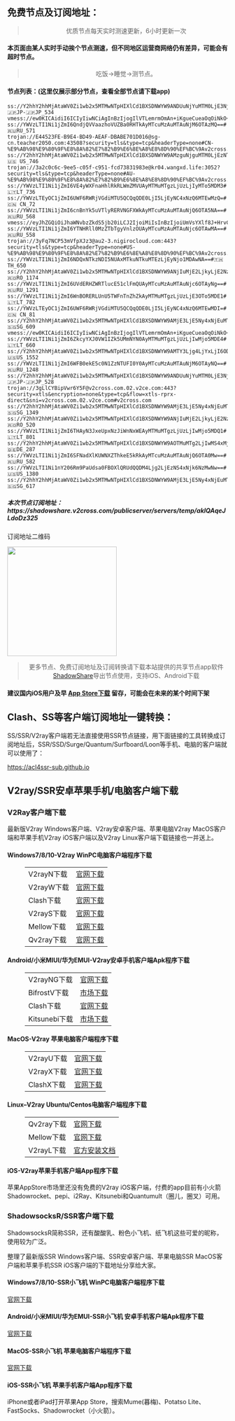 
<h2>免费节点及订阅地址：</h2>
<blockquote>
<p style="text-align: center;">优质节点每天实时测速更新，6小时更新一次</p>
</blockquote>
<h4>本页面由某人实时手动挨个节点测速，但不同地区运营商网络仍有差异，可能会有超时节点。</h4>
<blockquote>
<p style="text-align: center;">吃饭->睡觉->测节点。</p>
</blockquote>
<h4>节点列表：(这里仅展示部分节点，查看全部节点请下载app)</h4>

```ss://YWVzLTI1Ni1jZmI6RVhOM1MzZVFwakU3RUp1OEAyMTMuMTgzLjUzLjIwMjo5MDI3#🇱🇹LT_730
ss://Y2hhY2hhMjAtaWV0Zi1wb2x5MTMwNTpHIXlCd1BXSDNWYW9ANDUuNjYuMTM0LjE3Njo4MDY=#Relay_🇯🇵JP-🇯🇵JP_534
vmess://ew0KICAidiI6ICIyIiwNCiAgInBzIjogIlVTLemrmOmAn+iKgueCueaOqOiNkO+8mnYyY3Jvc3MuY29tIiwNCiAgImFkZCI6ICIxNzIuNjcuMTQwLjExMiIsDQogICJwb3J0IjogIjQ0MyIsDQogICJpZCI6ICI0YWMwNjE4My1mZWNhLTQ4ZjgtOWY3ZC0zMzU1YmQ5NTBlMmEiLA0KICAiYWlkIjogIjAiLA0KICAic2N5IjogImF1dG8iLA0KICAibmV0IjogIndzIiwNCiAgInR5cGUiOiAibm9uZSIsDQogICJob3N0IjogInl6amQwMS11Ymx1YmV1LmtveWViLmFwcCIsDQogICJwYXRoIjogIi8iLA0KICAidGxzIjogInRscyIsDQogICJzbmkiOiAiIiwNCiAgImFscG4iOiAiIg0KfQ==
ss://YWVzLTI1Ni1jZmI6QndjQVVaazhoVUZBa0RHTkAyMTcuMzAuMTAuNjM6OTAzMQ==#🇷🇺RU_571
trojan://E44523FE-B9E4-BD49-AEAF-DBABE701D016@sg-cn.teacher2050.com:43508?security=tls&type=tcp&headerType=none#CN-%E9%AB%98%E9%80%9F%E8%8A%82%E7%82%B9%E6%8E%A8%E8%8D%90%EF%BC%9Av2cross.com
ss://Y2hhY2hhMjAtaWV0Zi1wb2x5MTMwNTpHIXlCd1BXSDNWYW9AMzguNjguMTM0LjEzNTo4MDk=#🇺🇸 US_746
trojan://3a2c0c6c-9ee5-c05f-c951-fcd73831983e@kr04.wangxd.life:3052?security=tls&type=tcp&headerType=none#AU-%E9%AB%98%E9%80%9F%E8%8A%82%E7%82%B9%E6%8E%A8%E8%8D%90%EF%BC%9Av2cross.com
ss://YWVzLTI1Ni1jZmI6VE4yWXFnaHhlRkRLWmZMVUAyMTMuMTgzLjUzLjIyMTo5MDM3#🇱🇹LT_736
ss://YWVzLTEyOC1jZmI6UWF6RWRjVGdiMTU5QCQqQDE0LjI5LjEyNC4xNzQ6MTEwMzQ=#🇨🇳 CN_72
ss://YWVzLTI1Ni1jZmI6cnBnYk5uVTlyRERVNGFXWkAyMTcuMzAuMTAuNjQ6OTA5NA==#🇷🇺RU_568
vmess://eyJhZGQiOiJhaWNvbzZkdS5jb20iLCJ2IjoiMiIsInBzIjoiUmVsYXlf8J+HrvCfh7NJTi3wn4eu8J+Hs0lOXzUxNSIsInBvcnQiOjQ0MywiaWQiOiJhYmE1MGRkNC01NDg0LTNiMDUtYjE0YS00NjYxY2FmODYyZDUiLCJhaWQiOiI0IiwibmV0Ijoid3MiLCJ0eXBlIjoiIiwiaG9zdCI6ImFpY29vNmR1LmNvbSIsInBhdGgiOiIvd3MiLCJ0bHMiOiJ0bHMifQ==
ss://YWVzLTI1Ni1jZmI6YTNHRll0MzZTbTgyVnlzOUAyMTcuMzAuMTAuNjc6OTAwMA==#🇷🇺RU_558
trojan://3yFq7NCP53mVfpXJz3@au2-3.nigirocloud.com:443?security=tls&type=tcp&headerType=none#US-%E9%AB%98%E9%80%9F%E8%8A%82%E7%82%B9%E6%8E%A8%E8%8D%90%EF%BC%9Av2cross.com
ss://YWVzLTI1Ni1jZmI6NDQxNTkzNDI5NUAxMTkuNTkuMTEzLjEyNjo1MDAwNA==#🇹🇭TH_650
ss://Y2hhY2hhMjAtaWV0Zi1wb2x5MTMwNTpHIXlCd1BXSDNWYW9ANjIuMjE2LjkyLjE2Nzo4MDA=#🇷🇴RO_1174
ss://YWVzLTI1Ni1jZmI6UVdERHZWRTlucE51clFmQUAyMTcuMzAuMTAuNjc6OTAyNg==#🇷🇺RU_1291
ss://YWVzLTI1Ni1jZmI6WnBORERLUnU5TWFnTnZhZkAyMTMuMTgzLjUzLjE3OTo5MDE1#🇱🇹LT_782
ss://YWVzLTEyOC1jZmI6UWF6RWRjVGdiMTU5QCQqQDE0LjI5LjEyNC4xNzQ6MTEwMDI=#🇨🇳 CN_81
ss://Y2hhY2hhMjAtaWV0Zi1wb2x5MTMwNTpHIXlCd1BXSDNWYW9AMjE3LjE5Ny4xNjEuMTM2OjgxMQ==#Pool_🇸🇬SG_609
vmess://ew0KICAidiI6ICIyIiwNCiAgInBzIjogIlVTLemrmOmAn+iKgueCueaOqOiNkO+8mnYyY3Jvc3MuY29tIiwNCiAgImFkZCI6ICI1MS44MS4yMjMuMjIiLA0KICAicG9ydCI6ICI0NDMiLA0KICAiaWQiOiAiYzAxNTY0NTEtNGVmYi00NWUyLTg0ZmMtOGQzMTVjNDY1MGRiIiwNCiAgImFpZCI6ICIzMiIsDQogICJzY3kiOiAiYXV0byIsDQogICJuZXQiOiAidGNwIiwNCiAgInR5cGUiOiAibm9uZSIsDQogICJob3N0IjogIiIsDQogICJwYXRoIjogIiIsDQogICJ0bHMiOiAiIiwNCiAgInNuaSI6ICIiLA0KICAiYWxwbiI6ICIiDQp9
ss://YWVzLTI1Ni1jZmI6ZkcyYXJ0VW1IZk5UMmNYN0AyMTMuMTgzLjUzLjIwMjo5MDE4#🇱🇹LT_660
ss://Y2hhY2hhMjAtaWV0Zi1wb2x5MTMwNTpHIXlCd1BXSDNWYW9AMTY3Ljg4LjYxLjI6ODAy#🇺🇸US_1552
ss://YWVzLTI1Ni1jZmI6WFB0ekE5c0N1ZzNTUFI0Y0AyMTcuMzAuMTAuNjM6OTAyNQ==#🇷🇺RU_1248
ss://Y2hhY2hhMjAtaWV0Zi1wb2x5MTMwNTpHIXlCd1BXSDNWYW9ANDUuNjYuMTM0LjE3Njo4MDI=#Relay_🇯🇵JP-🇯🇵JP_528
trojan://3gLlCYBipVwr6Y5F@v2cross.com.02.v2ce.com:443?security=xtls&encryption=none&type=tcp&flow=xtls-rprx-direct&sni=v2cross.com.02.v2ce.com#v2cross.com
ss://Y2hhY2hhMjAtaWV0Zi1wb2x5MTMwNTpHIXlCd1BXSDNWYW9AMjE3LjE5Ny4xNjEuMTM2OjgxMA==#Pool_🇸🇬SG_1349
ss://Y2hhY2hhMjAtaWV0Zi1wb2x5MTMwNTpHIXlCd1BXSDNWYW9ANjIuMjE2LjkyLjE2Nzo4MTI=#Pool_🇷🇴RO_520
ss://YWVzLTI1Ni1jZmI6THAyN3JxeUpxNzJiWnNxWEAyMTMuMTgzLjUzLjIwMjo5MDQ1#🇱🇹LT_801
ss://Y2hhY2hhMjAtaWV0Zi1wb2x5MTMwNTpHIXlCd1BXSDNWYW9AOTMuMTg2LjIwMS4xMjQ6ODAw#🇩🇪DE_287
ss://YWVzLTI1Ni1jZmI6SFNadXlKUWNXZThkeE5kRkAyMTcuMzAuMTAuNjQ6OTA0Mw==#🇷🇺RU_582
ss://YWVzLTI1Ni1nY206Rm9PaUdsa0FBOXlQRUdQQDM4Ljg2LjEzNS4xNjk6NzMwNw==#🇺🇸US_1380
ss://Y2hhY2hhMjAtaWV0Zi1wb2x5MTMwNTpHIXlCd1BXSDNWYW9AMjE3LjE5Ny4xNjEuMTM2OjgwMw==#Pool_🇸🇬SG_617
```
<h5>本次节点订阅地址：https://shadowshare.v2cross.com/publicserver/servers/temp/aklQAqeJLdoDz325</h5>
<p>订阅地址二维码</p>
<img src='http://shadowshare.v2cross.com/qrcode.png' width=250 height=250>
<blockquote style='text-align: center;'>更多节点、免费订阅地址及订阅转换请下载本站提供的共享节点app软件<a href='https://shadowshare.v2cross.com'>ShadowShare</a>导出节点使用，支持iOS、Android下载</blockquote>
<h4>建议国内iOS用户及早 <a href='https://apps.apple.com/cn/app/shadowshare/id1612647259'>App Store下载</a> 留存，可能会在未来的某个时间下架</h4>

<div class="nv-content-wrap entry-content">
<h2>Clash、SS等客户端订阅地址一键转换：</h2>
<p>SS/SSR/V2ray客户端若无法直接使用SSR节点链接，用下面链接的工具转换成订阅地址后，SSR/SSD/Surge/Quantum/Surfboard/Loon等手机、电脑的客户端就可以使用了：</p>
<p><a href="https://acl4ssr-sub.github.io" target="_blank" rel="noreferrer noopener nofollow">https://acl4ssr-sub.github.io</a></p>
<h2>V2ray/SSR安卓苹果手机/电脑客户端下载</h2>
<h3>V2Ray客户端下载</h3>
<p>最新版V2ray Windows客户端、V2ray安卓客户端、苹果电脑V2ray MacOS客户端和苹果手机V2ray iOS客户端以及V2ray Linux客户端下载链接也一并送上。</p>
<h4>Windows7/8/10-<strong>V2ray WinPC电脑客户端</strong>程序下载</h4>
<figure class="wp-block-table alignwide is-style-stripes"><table><tbody><tr><td>V2rayN下载</td><td><a href="https://github.com/2dust/v2rayN/releases" target="_blank" rel="noreferrer noopener">官网下载</a></td></tr><tr><td>V2rayW下载</td><td><a href="https://github.com/Cenmrev/V2RayW/releases" target="_blank" rel="noreferrer noopener">官网下载</a></td></tr><tr><td>Clash下载</td><td><a href="https://github.com/Fndroid/clash_for_windows_pkg/releases" target="_blank" rel="noreferrer noopener">官网下载</a></td></tr><tr><td>V2rayS下载</td><td><a href="https://github.com/Shinlor/V2RayS/releases" target="_blank" rel="noreferrer noopener">官网下载</a></td></tr><tr><td>Mellow下载</td><td><a href="https://github.com/mellow-io/mellow/releases" target="_blank" rel="noreferrer noopener">官网下载</a></td></tr><tr><td>Qv2ray下载</td><td><a href="https://github.com/Qv2ray/Qv2ray" target="_blank" rel="noreferrer noopener">官网下载</a></td></tr></tbody></table></figure>
<h4><strong>Android/小米MIUI/华为EMUI-V2ray安卓手机客户端</strong>Apk程序下载</h4>
<figure class="wp-block-table alignwide is-style-stripes"><table><tbody><tr><td>V2rayNG下载</td><td><a href="https://github.com/2dust/v2rayNG/releases" target="_blank" rel="noreferrer noopener">官网下载</a></td></tr><tr><td>BifrostV下载</td><td><a rel="noreferrer noopener" href="https://www.appsapk.com/downloading/latest/com.github.dawndiy.bifrostv-0.6.8.apk" target="_blank">市场下载</a></td></tr><tr><td>Clash下载</td><td><a href="https://github.com/Kr328/ClashForAndroid/releases" target="_blank" rel="noreferrer noopener">官网下载</a></td></tr><tr><td>Kitsunebi下载</td><td><a rel="noreferrer noopener" href="https://apkpure.com/kitsunebi/fun.kitsunebi.kitsunebi4android" target="_blank">市场下载</a></td></tr></tbody></table></figure>
<h4><strong>MacOS-V2ray <strong>苹果电脑</strong>客户端</strong>程序下载</h4>
<figure class="wp-block-table alignwide is-style-stripes"><table><tbody><tr><td>V2rayU下载</td><td><a href="https://github.com/yanue/V2rayU/releases" target="_blank" rel="noreferrer noopener">官网下载</a></td></tr><tr><td>V2rayX下载</td><td><a href="https://github.com/Cenmrev/V2RayX/releases" target="_blank" rel="noreferrer noopener">官网下载</a></td></tr><tr><td>ClashX下载</td><td><a href="https://github.com/yichengchen/clashX/releases" target="_blank" rel="noreferrer noopener">官网下载</a></td></tr></tbody></table></figure>
<h4><strong>Linux</strong>–<strong>V2ray Ubuntu/Centos电脑客户端</strong>程序下载</h4>
<figure class="wp-block-table alignwide is-style-stripes"><table><tbody><tr><td>Qv2ray下载</td><td><a href="https://github.com/Qv2ray/Qv2ray" target="_blank" rel="noreferrer noopener">官网下载</a></td></tr><tr><td>Mellow下载</td><td><a href="https://github.com/mellow-io/mellow/releases" target="_blank" rel="noreferrer noopener">官网下载</a></td></tr><tr><td>V2rayL下载</td><td><a rel="noreferrer noopener" href="https://github.com/jiangxufeng/v2rayL" target="_blank">官方安装文档</a></td></tr></tbody></table></figure>
<h4>iOS-<strong>V2ray苹果<strong>手机客户端</strong>App程序</strong>下载</h4>
<p>苹果AppStore市场里还没有免费的V2ray iOS客户端，付费的app目前有小火箭Shadowrocket、pepi、i2Ray、Kitsunebi和Quantumult（圈儿，圈叉）可用。</p>
<h3>ShadowsocksR/SSR客户端下载</h3>
<p>ShadowsocksR简称SSR，还有酸酸乳、粉色小飞机、纸飞机这些可爱的昵称，使用较为广泛。</p>
<p>整理了最新版SSR Windows客户端、SSR安卓客户端、苹果电脑SSR MacOS客户端和苹果手机SSR iOS客户端的下载地址分享给大家。</p>
<h4><strong>Windows7/8/10-<strong>SSR小飞机 WinPC电脑客户端</strong>程序下载</strong></h4>
<p><a rel="noreferrer noopener" href="https://github.com/shadowsocksrr/shadowsocksr-csharp/releases" target="_blank">官网下载</a></p>
<h4><strong><strong>Android/小米MIUI/华为EMUI-SSR小飞机 安卓手机客户端</strong>Apk程序下载</strong></h4>
<p><a rel="noreferrer noopener" href="https://github.com/shadowsocksrr/shadowsocksr-android/releases" target="_blank">官网下载</a></p>
<h4><strong><strong>MacOS-SSR小飞机 苹果电脑客户端</strong>程序下载</strong></h4>
<p><a href="https://github.com/qinyuhang/ShadowsocksX-NG-R/releases" target="_blank" rel="noreferrer noopener">官网下载</a></p>
<h4><strong>iOS-<strong>SSR小飞机 苹果手机客户端App程序</strong></strong>下载</h4>
<p>iPhone或者iPad打开苹果App Store，搜索Mume(暮梅)、Potatso Lite、FastSocks、Shadowrocket（小火箭）。</p>
